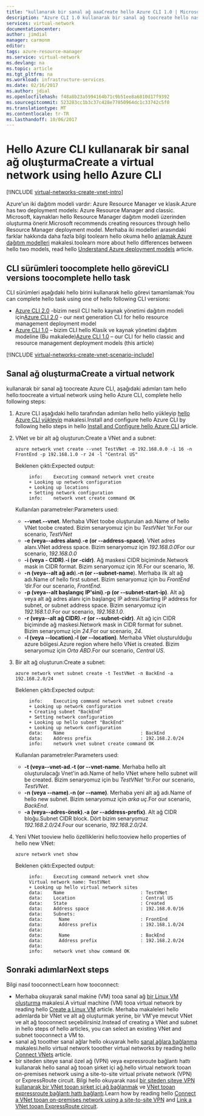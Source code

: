 ```yaml
---
title: "kullanarak bir sanal ağ aaaCreate hello Azure CLI 1.0 | Microsoft Docs"
description: "Azure CLI 1.0 kullanarak bir sanal ağ toocreate hello nasıl öğrenin | Resource Manager."
services: virtual-network
documentationcenter: 
author: jimdial
manager: carmonm
editor: 
tags: azure-resource-manager
ms.service: virtual-network
ms.devlang: na
ms.topic: article
ms.tgt_pltfrm: na
ms.workload: infrastructure-services
ms.date: 02/16/2017
ms.author: jdial
ms.openlocfilehash: f48a8b23a5994164b71c9b51ee8a6810d17f9392
ms.sourcegitcommit: 523283cc1b3c37c428e77850964dc1c33742c5f0
ms.translationtype: MT
ms.contentlocale: tr-TR
ms.lasthandoff: 10/06/2017
---
```

# <a name="create-a-virtual-network-using-hello-azure-cli"></a><span data-ttu-id="1a832-103">Hello Azure CLI kullanarak bir sanal ağ oluşturma</span><span class="sxs-lookup"><span data-stu-id="1a832-103">Create a virtual network using hello Azure CLI</span></span>

[!INCLUDE [virtual-networks-create-vnet-intro](../../includes/virtual-networks-create-vnet-intro-include.md)]

<span data-ttu-id="1a832-104">Azure'un iki dağıtım modeli vardır: Azure Resource Manager ve klasik.</span><span class="sxs-lookup"><span data-stu-id="1a832-104">Azure has two deployment models: Azure Resource Manager and classic.</span></span> <span data-ttu-id="1a832-105">Microsoft, kaynakları hello Resource Manager dağıtım modeli üzerinden oluşturma önerir.</span><span class="sxs-lookup"><span data-stu-id="1a832-105">Microsoft recommends creating resources through hello Resource Manager deployment model.</span></span> <span data-ttu-id="1a832-106">Merhaba iki modelleri arasındaki farklar hakkında daha fazla bilgi toolearn hello okuma hello [anlamak Azure dağıtım modelleri](../azure-resource-manager/resource-manager-deployment-model.md) makalesi.</span><span class="sxs-lookup"><span data-stu-id="1a832-106">toolearn more about hello differences between hello two models, read hello [Understand Azure deployment models](../azure-resource-manager/resource-manager-deployment-model.md) article.</span></span>

## <a name="cli-versions-toocomplete-hello-task"></a><span data-ttu-id="1a832-107">CLI sürümleri toocomplete hello görevi</span><span class="sxs-lookup"><span data-stu-id="1a832-107">CLI versions toocomplete hello task</span></span>
<span data-ttu-id="1a832-108">CLI sürümleri aşağıdaki hello birini kullanarak hello görevi tamamlamak:</span><span class="sxs-lookup"><span data-stu-id="1a832-108">You can complete hello task using one of hello following CLI versions:</span></span>

- <span data-ttu-id="1a832-109">[Azure CLI 2.0](virtual-networks-create-vnet-arm-cli.md) -bizim nesil CLI hello kaynak yönetimi dağıtım modeli için</span><span class="sxs-lookup"><span data-stu-id="1a832-109">[Azure CLI 2.0](virtual-networks-create-vnet-arm-cli.md) - our next generation CLI for hello resource management deployment model</span></span>
- <span data-ttu-id="1a832-110">[Azure CLI 1.0](#create-a-virtual-network) – bizim CLI hello Klasik ve kaynak yönetimi dağıtım modeline (Bu makalede)</span><span class="sxs-lookup"><span data-stu-id="1a832-110">[Azure CLI 1.0](#create-a-virtual-network) – our CLI for hello classic and resource management deployment models (this article)</span></span>

 
[!INCLUDE [virtual-networks-create-vnet-scenario-include](../../includes/virtual-networks-create-vnet-scenario-include.md)]

## <a name="create-a-virtual-network"></a><span data-ttu-id="1a832-111">Sanal ağ oluşturma</span><span class="sxs-lookup"><span data-stu-id="1a832-111">Create a virtual network</span></span>

<span data-ttu-id="1a832-112">kullanarak bir sanal ağ toocreate Azure CLI, aşağıdaki adımları tam hello hello:</span><span class="sxs-lookup"><span data-stu-id="1a832-112">toocreate a virtual network using hello Azure CLI, complete hello following steps:</span></span>

1. <span data-ttu-id="1a832-113">Azure CLI aşağıdaki hello tarafından adımları hello hello yükleyip [hello Azure CLI yükleyip](../cli-install-nodejs.md) makalesi.</span><span class="sxs-lookup"><span data-stu-id="1a832-113">Install and configure hello Azure CLI by following hello steps in hello [Install and Configure hello Azure CLI](../cli-install-nodejs.md) article.</span></span>

2. <span data-ttu-id="1a832-114">VNet ve bir alt ağ oluşturun:</span><span class="sxs-lookup"><span data-stu-id="1a832-114">Create a VNet and a subnet:</span></span>

    ```azurecli
    azure network vnet create --vnet TestVNet -e 192.168.0.0 -i 16 -n FrontEnd -p 192.168.1.0 -r 24 -l "Central US"
    ```

    <span data-ttu-id="1a832-115">Beklenen çıktı:</span><span class="sxs-lookup"><span data-stu-id="1a832-115">Expected output:</span></span>
   
            info:    Executing command network vnet create
            + Looking up network configuration
            + Looking up locations
            + Setting network configuration
            info:    network vnet create command OK

    <span data-ttu-id="1a832-116">Kullanılan parametreler:</span><span class="sxs-lookup"><span data-stu-id="1a832-116">Parameters used:</span></span>

   * <span data-ttu-id="1a832-117">**--vnet**.</span><span class="sxs-lookup"><span data-stu-id="1a832-117">**--vnet**.</span></span> <span data-ttu-id="1a832-118">Merhaba VNet toobe oluşturulan adı.</span><span class="sxs-lookup"><span data-stu-id="1a832-118">Name of hello VNet toobe created.</span></span> <span data-ttu-id="1a832-119">Bizim senaryomuz için bu *TestVNet* ’tir.</span><span class="sxs-lookup"><span data-stu-id="1a832-119">For our scenario, *TestVNet*</span></span>
   * <span data-ttu-id="1a832-120">**-e (veya--adres alanı)**.</span><span class="sxs-lookup"><span data-stu-id="1a832-120">**-e (or --address-space)**.</span></span> <span data-ttu-id="1a832-121">VNet adres alanı.</span><span class="sxs-lookup"><span data-stu-id="1a832-121">VNet address space.</span></span> <span data-ttu-id="1a832-122">Bizim senaryomuz için *192.168.0.0*</span><span class="sxs-lookup"><span data-stu-id="1a832-122">For our scenario, *192.168.0.0*</span></span>
   * <span data-ttu-id="1a832-123">**-i (veya - CIDR)**.</span><span class="sxs-lookup"><span data-stu-id="1a832-123">**-i (or -cidr)**.</span></span> <span data-ttu-id="1a832-124">Ağ maskesi CIDR biçiminde.</span><span class="sxs-lookup"><span data-stu-id="1a832-124">Network mask in CIDR format.</span></span> <span data-ttu-id="1a832-125">Bizim senaryomuz için *16*.</span><span class="sxs-lookup"><span data-stu-id="1a832-125">For our scenario, *16*.</span></span>
   * <span data-ttu-id="1a832-126">**-n (veya--alt ağ adı**).</span><span class="sxs-lookup"><span data-stu-id="1a832-126">**-n (or --subnet-name**).</span></span> <span data-ttu-id="1a832-127">Merhaba ilk alt ağ adı.</span><span class="sxs-lookup"><span data-stu-id="1a832-127">Name of hello first subnet.</span></span> <span data-ttu-id="1a832-128">Bizim senaryomuz için bu *FrontEnd* ’dir.</span><span class="sxs-lookup"><span data-stu-id="1a832-128">For our scenario, *FrontEnd*.</span></span>
   * <span data-ttu-id="1a832-129">**-p (veya--alt başlangıç IP'sini)**.</span><span class="sxs-lookup"><span data-stu-id="1a832-129">**-p (or --subnet-start-ip)**.</span></span> <span data-ttu-id="1a832-130">Alt ağ veya alt ağ adres alanı için başlangıç IP adresi.</span><span class="sxs-lookup"><span data-stu-id="1a832-130">Starting IP address for subnet, or subnet address space.</span></span> <span data-ttu-id="1a832-131">Bizim senaryomuz için *192.168.1.0*.</span><span class="sxs-lookup"><span data-stu-id="1a832-131">For our scenario, *192.168.1.0*.</span></span>
   * <span data-ttu-id="1a832-132">**-r (veya--alt ağ CIDR)**.</span><span class="sxs-lookup"><span data-stu-id="1a832-132">**-r (or --subnet-cidr)**.</span></span> <span data-ttu-id="1a832-133">Alt ağ için CIDR biçiminde ağ maskesi.</span><span class="sxs-lookup"><span data-stu-id="1a832-133">Network mask in CIDR format for subnet.</span></span> <span data-ttu-id="1a832-134">Bizim senaryomuz için *24*.</span><span class="sxs-lookup"><span data-stu-id="1a832-134">For our scenario, *24*.</span></span>
   * <span data-ttu-id="1a832-135">**-l (veya --location)**.</span><span class="sxs-lookup"><span data-stu-id="1a832-135">**-l (or --location)**.</span></span> <span data-ttu-id="1a832-136">Merhaba VNet oluşturulduğu azure bölgesi.</span><span class="sxs-lookup"><span data-stu-id="1a832-136">Azure region where hello VNet is created.</span></span> <span data-ttu-id="1a832-137">Bizim senaryomuz için *Orta ABD*.</span><span class="sxs-lookup"><span data-stu-id="1a832-137">For our scenario, *Central US*.</span></span>

3. <span data-ttu-id="1a832-138">Bir alt ağ oluşturun:</span><span class="sxs-lookup"><span data-stu-id="1a832-138">Create a subnet:</span></span>

    ```azurecli
    azure network vnet subnet create -t TestVNet -n BackEnd -a 192.168.2.0/24
    ```
   
    <span data-ttu-id="1a832-139">Beklenen çıktı:</span><span class="sxs-lookup"><span data-stu-id="1a832-139">Expected output:</span></span>

            info:    Executing command network vnet subnet create
            + Looking up network configuration
            + Creating subnet "BackEnd"
            + Setting network configuration
            + Looking up hello subnet "BackEnd"
            + Looking up network configuration
            data:    Name                            : BackEnd
            data:    Address prefix                  : 192.168.2.0/24
            info:    network vnet subnet create command OK

    <span data-ttu-id="1a832-140">Kullanılan parametreler:</span><span class="sxs-lookup"><span data-stu-id="1a832-140">Parameters used:</span></span>

   * <span data-ttu-id="1a832-141">**-t (veya--vnet-ad**.</span><span class="sxs-lookup"><span data-stu-id="1a832-141">**-t (or --vnet-name**.</span></span> <span data-ttu-id="1a832-142">Merhaba hello alt oluşturulacağı Vnet'in adı.</span><span class="sxs-lookup"><span data-stu-id="1a832-142">Name of hello VNet where hello subnet will be created.</span></span> <span data-ttu-id="1a832-143">Bizim senaryomuz için bu *TestVNet* ’tir.</span><span class="sxs-lookup"><span data-stu-id="1a832-143">For our scenario, *TestVNet*.</span></span>
   * <span data-ttu-id="1a832-144">**-n (veya --name)**.</span><span class="sxs-lookup"><span data-stu-id="1a832-144">**-n (or --name)**.</span></span> <span data-ttu-id="1a832-145">Merhaba yeni alt ağ adı.</span><span class="sxs-lookup"><span data-stu-id="1a832-145">Name of hello new subnet.</span></span> <span data-ttu-id="1a832-146">Bizim senaryomuz için *arka uç*.</span><span class="sxs-lookup"><span data-stu-id="1a832-146">For our scenario, *BackEnd*.</span></span>
   * <span data-ttu-id="1a832-147">**-a (veya--adres-önek)**.</span><span class="sxs-lookup"><span data-stu-id="1a832-147">**-a (or --address-prefix)**.</span></span> <span data-ttu-id="1a832-148">Alt ağ CIDR bloğu.</span><span class="sxs-lookup"><span data-stu-id="1a832-148">Subnet CIDR block.</span></span> <span data-ttu-id="1a832-149">Dört bizim senaryomuz *192.168.2.0/24*.</span><span class="sxs-lookup"><span data-stu-id="1a832-149">Four our scenario, *192.168.2.0/24*.</span></span>
   
4. <span data-ttu-id="1a832-150">Yeni VNet tooview hello özelliklerini hello:</span><span class="sxs-lookup"><span data-stu-id="1a832-150">tooview hello properties of hello new VNet:</span></span>

    ```azurecli
    azure network vnet show
    ```
   
    <span data-ttu-id="1a832-151">Beklenen çıktı:</span><span class="sxs-lookup"><span data-stu-id="1a832-151">Expected output:</span></span>
   
            info:    Executing command network vnet show
            Virtual network name: TestVNet
            + Looking up hello virtual network sites
            data:    Name                            : TestVNet
            data:    Location                        : Central US
            data:    State                           : Created
            data:    Address space                   : 192.168.0.0/16
            data:    Subnets:
            data:      Name                          : FrontEnd
            data:      Address prefix                : 192.168.1.0/24
            data:
            data:      Name                          : BackEnd
            data:      Address prefix                : 192.168.2.0/24
            data:
            info:    network vnet show command OK

## <a name="next-steps"></a><span data-ttu-id="1a832-152">Sonraki adımlar</span><span class="sxs-lookup"><span data-stu-id="1a832-152">Next steps</span></span>

<span data-ttu-id="1a832-153">Bilgi nasıl tooconnect:</span><span class="sxs-lookup"><span data-stu-id="1a832-153">Learn how tooconnect:</span></span>

- <span data-ttu-id="1a832-154">Merhaba okuyarak sanal makine (VM) tooa sanal ağ [bir Linux VM oluşturma](../virtual-machines/linux/quick-create-cli.md) makalesi.</span><span class="sxs-lookup"><span data-stu-id="1a832-154">A virtual machine (VM) tooa virtual network by reading hello [Create a Linux VM](../virtual-machines/linux/quick-create-cli.md) article.</span></span> <span data-ttu-id="1a832-155">Merhaba makaleleri hello adımlarda bir VNet ve alt ağ oluşturmak yerine, bir VM'ye mevcut VNet ve alt ağ tooconnect seçebilirsiniz.</span><span class="sxs-lookup"><span data-stu-id="1a832-155">Instead of creating a VNet and subnet in hello steps of hello articles, you can select an existing VNet and subnet tooconnect a VM to.</span></span>
- <span data-ttu-id="1a832-156">sanal ağ tooother sanal ağlar hello okuyarak hello [sanal ağlara bağlanma](../vpn-gateway/vpn-gateway-howto-vnet-vnet-resource-manager-portal.md) makalesi.</span><span class="sxs-lookup"><span data-stu-id="1a832-156">hello virtual network tooother virtual networks by reading hello [Connect VNets](../vpn-gateway/vpn-gateway-howto-vnet-vnet-resource-manager-portal.md) article.</span></span>
- <span data-ttu-id="1a832-157">bir siteden siteye sanal özel ağ (VPN) veya expressroute bağlantı hattı kullanarak hello sanal ağ tooan şirket içi ağ.</span><span class="sxs-lookup"><span data-stu-id="1a832-157">hello virtual network tooan on-premises network using a site-to-site virtual private network (VPN) or ExpressRoute circuit.</span></span> <span data-ttu-id="1a832-158">Bilgi hello okuyarak nasıl [bir siteden siteye VPN kullanarak bir VNet tooan şirket içi ağ bağlanmak](../vpn-gateway/vpn-gateway-howto-multi-site-to-site-resource-manager-portal.md) ve [VNet tooan expressroute bağlantı hattı bağlantı](../expressroute/expressroute-howto-linkvnet-portal-resource-manager.md).</span><span class="sxs-lookup"><span data-stu-id="1a832-158">Learn how by reading hello [Connect a VNet tooan on-premises network using a site-to-site VPN](../vpn-gateway/vpn-gateway-howto-multi-site-to-site-resource-manager-portal.md) and [Link a VNet tooan ExpressRoute circuit](../expressroute/expressroute-howto-linkvnet-portal-resource-manager.md).</span></span>
